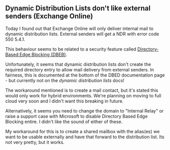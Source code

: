 ## Dynamic Distribution Lists don't like external senders (Exchange Online)

Today I found out that Exchange Online will only deliver internal mail to dynamic distribution lists. External senders will get a NDR with error code 550 5.4.1.

This behaviour seems to be related to a security feature called [Directory-Based Edge Blocking (DBEB)](https://docs.microsoft.com/en-us/exchange/mail-flow-best-practices/use-directory-based-edge-blocking).

Unfortunately, it seems that dynamic distribution lists don't create the required directory entry to allow mail delivery from external senders. In fairness, this is documented at the bottom of the DBED documentation page - but currently not on the *dynamic distribution lists* docs!

The workaround mentioned is to create a mail contact, but it's stated this would only work for hybrid environments. We're planning on moving to full cloud very soon and I didn't want this breaking in future.

Alternatively, it seems you need to change the domain to "Internal Relay" or raise a support case with Microsoft to disable Directory Based Edge Blocking entire. I didn't like the sound of either of these.

My workaround for this is to create a shared mailbox with the alias(es) we want to be usable externally and have that forward to the distribution list. Its not very pretty, but it works.
